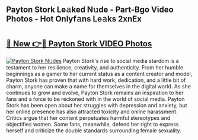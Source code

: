 ## Payton Stork Le𝚊ked N𝚞de - Part-Bgo Video Photos - Hot Onlyf𝚊ns Le𝚊ks 2xnEx

# <h2><a href="http://ac47425.deff.icu/?id=Payton+Stork">🔗 New 👉🔴 Payton Stork VIDEO Photos</a></h2>

[![Payton Stork N𝚞des](https://i.imgur.com/rIISA9y.gif)](http://ac47425.deff.icu/?id=Payton+Stork)
Payton Stork's rise to social media stardom is a testament to her resilience, creativity, and authenticity. From her humble beginnings as a gamer to her current status as a content creator and model, Payton Stork has proven that with hard work, dedication, and a little bit of charm, anyone can make a name for themselves in the digital world. As she continues to grow and evolve, Payton Stork remains an inspiration to her fans and a force to be reckoned with in the world of social media. Payton Stork has been open about her struggles with depression and anxiety, but her online presence has also attracted toxicity and online harassment. Critics argue that her content perpetuates harmful stereotypes and objectifies women. Some fans, meanwhile, defend her right to express herself and criticize the double standards surrounding female sexuality.
